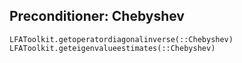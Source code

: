 ## Preconditioner: Chebyshev

```@docs
LFAToolkit.getoperatordiagonalinverse(::Chebyshev)
LFAToolkit.geteigenvalueestimates(::Chebyshev)
```